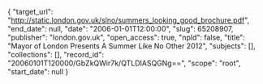 {
  "target_url": "http://static.london.gov.uk/slno/summers_looking_good_brochure.pdf", 
  "end_date": null, 
  "date": "2006-01-01T12:00:00", 
  "slug": 65208907, 
  "publisher": "london.gov.uk", 
  "open_access": true, 
  "npld": false, 
  "title": "Mayor of London Presents A Summer Like No Other 2012", 
  "subjects": [], 
  "collections": [], 
  "record_id": "20060101T120000/GbZkQWir7k/QTLDIASQGNg==", 
  "scope": "root", 
  "start_date": null
}

